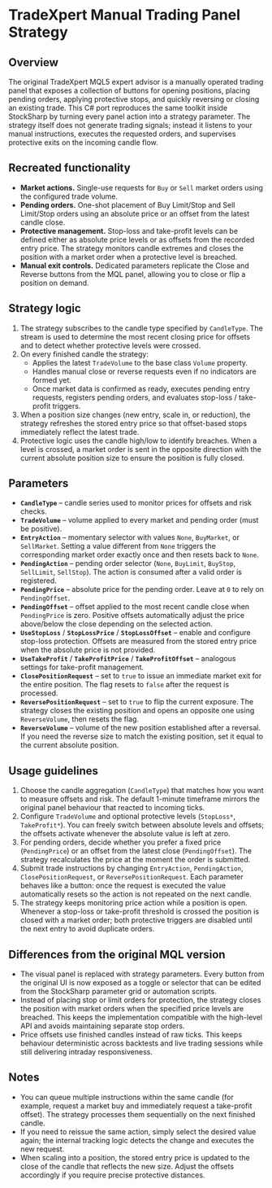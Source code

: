 # TradeXpert Manual Trading Panel Strategy

## Overview
The original TradeXpert MQL5 expert advisor is a manually operated trading panel that exposes a collection of buttons for opening positions, placing pending orders, applying protective stops, and quickly reversing or closing an existing trade. This C# port reproduces the same toolkit inside StockSharp by turning every panel action into a strategy parameter. The strategy itself does not generate trading signals; instead it listens to your manual instructions, executes the requested orders, and supervises protective exits on the incoming candle flow.

## Recreated functionality
- **Market actions.** Single-use requests for `Buy` or `Sell` market orders using the configured trade volume.
- **Pending orders.** One-shot placement of Buy Limit/Stop and Sell Limit/Stop orders using an absolute price or an offset from the latest candle close.
- **Protective management.** Stop-loss and take-profit levels can be defined either as absolute price levels or as offsets from the recorded entry price. The strategy monitors candle extremes and closes the position with a market order when a protective level is breached.
- **Manual exit controls.** Dedicated parameters replicate the Close and Reverse buttons from the MQL panel, allowing you to close or flip a position on demand.

## Strategy logic
1. The strategy subscribes to the candle type specified by `CandleType`. The stream is used to determine the most recent closing price for offsets and to detect whether protective levels were crossed.
2. On every finished candle the strategy:
   - Applies the latest `TradeVolume` to the base class `Volume` property.
   - Handles manual close or reverse requests even if no indicators are formed yet.
   - Once market data is confirmed as ready, executes pending entry requests, registers pending orders, and evaluates stop-loss / take-profit triggers.
3. When a position size changes (new entry, scale in, or reduction), the strategy refreshes the stored entry price so that offset-based stops immediately reflect the latest trade.
4. Protective logic uses the candle high/low to identify breaches. When a level is crossed, a market order is sent in the opposite direction with the current absolute position size to ensure the position is fully closed.

## Parameters
- **`CandleType`** – candle series used to monitor prices for offsets and risk checks.
- **`TradeVolume`** – volume applied to every market and pending order (must be positive).
- **`EntryAction`** – momentary selector with values `None`, `BuyMarket`, or `SellMarket`. Setting a value different from `None` triggers the corresponding market order exactly once and then resets back to `None`.
- **`PendingAction`** – pending order selector (`None`, `BuyLimit`, `BuyStop`, `SellLimit`, `SellStop`). The action is consumed after a valid order is registered.
- **`PendingPrice`** – absolute price for the pending order. Leave at `0` to rely on `PendingOffset`.
- **`PendingOffset`** – offset applied to the most recent candle close when `PendingPrice` is zero. Positive offsets automatically adjust the price above/below the close depending on the selected action.
- **`UseStopLoss`** / **`StopLossPrice`** / **`StopLossOffset`** – enable and configure stop-loss protection. Offsets are measured from the stored entry price when the absolute price is not provided.
- **`UseTakeProfit`** / **`TakeProfitPrice`** / **`TakeProfitOffset`** – analogous settings for take-profit management.
- **`ClosePositionRequest`** – set to `true` to issue an immediate market exit for the entire position. The flag resets to `false` after the request is processed.
- **`ReversePositionRequest`** – set to `true` to flip the current exposure. The strategy closes the existing position and opens an opposite one using `ReverseVolume`, then resets the flag.
- **`ReverseVolume`** – volume of the new position established after a reversal. If you need the reverse size to match the existing position, set it equal to the current absolute position.

## Usage guidelines
1. Choose the candle aggregation (`CandleType`) that matches how you want to measure offsets and risk. The default 1-minute timeframe mirrors the original panel behaviour that reacted to incoming ticks.
2. Configure `TradeVolume` and optional protective levels (`StopLoss*`, `TakeProfit*`). You can freely switch between absolute levels and offsets; the offsets activate whenever the absolute value is left at zero.
3. For pending orders, decide whether you prefer a fixed price (`PendingPrice`) or an offset from the latest close (`PendingOffset`). The strategy recalculates the price at the moment the order is submitted.
4. Submit trade instructions by changing `EntryAction`, `PendingAction`, `ClosePositionRequest`, or `ReversePositionRequest`. Each parameter behaves like a button: once the request is executed the value automatically resets so the action is not repeated on the next candle.
5. The strategy keeps monitoring price action while a position is open. Whenever a stop-loss or take-profit threshold is crossed the position is closed with a market order; both protective triggers are disabled until the next entry to avoid duplicate orders.

## Differences from the original MQL version
- The visual panel is replaced with strategy parameters. Every button from the original UI is now exposed as a toggle or selector that can be edited from the StockSharp parameter grid or automation scripts.
- Instead of placing stop or limit orders for protection, the strategy closes the position with market orders when the specified price levels are breached. This keeps the implementation compatible with the high-level API and avoids maintaining separate stop orders.
- Price offsets use finished candles instead of raw ticks. This keeps behaviour deterministic across backtests and live trading sessions while still delivering intraday responsiveness.

## Notes
- You can queue multiple instructions within the same candle (for example, request a market buy and immediately request a take-profit offset). The strategy processes them sequentially on the next finished candle.
- If you need to reissue the same action, simply select the desired value again; the internal tracking logic detects the change and executes the new request.
- When scaling into a position, the stored entry price is updated to the close of the candle that reflects the new size. Adjust the offsets accordingly if you require precise protective distances.
